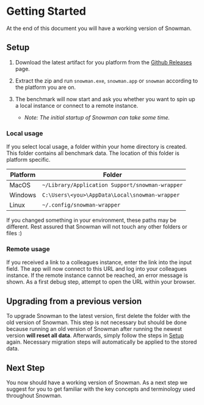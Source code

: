 # Getting Started

At the end of this document you will have a working version of Snowman.

## Setup

1. Download the latest artifact for you platform from the [Github Releases](https://github.com/HPI-Information-Systems/snowman/releases) page.

2. Extract the zip and run `snowman.exe`, `snowman.app` or `snowman` according to the platform you are on.

3. The benchmark will now start and ask you whether you want to spin up a local instance or connect to a remote instance.

   - *Note: The initial startup of Snowman can take some time.*

### Local usage

If you select local usage, a folder within your home directory is created.
This folder contains all benchmark data.
The location of this folder is platform specific.

| Platform | Folder                                          |
| -------- | ----------------------------------------------- |
| MacOS    | `~/Library/Application Support/snowman-wrapper` |
| Windows  | `C:\Users\<you>\AppData\Local\snowman-wrapper`  |
| Linux    | `~/.config/snowman-wrapper`                     |

If you changed something in your environment, these paths may be different. Rest assured that Snowman will not touch any other folders or files :)

### Remote usage

If you received a link to a colleagues instance, enter the link into the input field.
The app will now connect to this URL and log into your colleagues instance.
If the remote instance cannot be reached, an error message is shown. As a first debug step, attempt to open the URL within your browser.

## Upgrading from a previous version

To upgrade Snowman to the latest version, first delete the folder with the old version of Snowman. This step is not necessary but should be done because running an old version of Snowman after running the newest version **will reset all data**.
Afterwards, simply follow the steps in [Setup](#setup) again.
Necessary migration steps will automatically be applied to the stored data.

## Next Step

You now should have a working version of Snowman.
As a next step we suggest for you to get familiar with the key concepts and terminology used throughout Snowman.
